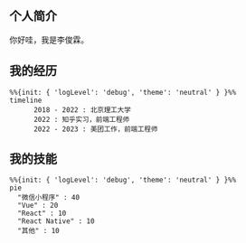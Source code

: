 ## 个人简介

你好哇，我是李俊霖。

## 我的经历

```mermaid
%%{init: { 'logLevel': 'debug', 'theme': 'neutral' } }%%
timeline
      2018 - 2022 : 北京理工大学
      2022 : 知乎实习，前端工程师
      2022 - 2023 : 美团工作，前端工程师
```

## 我的技能

```mermaid
%%{init: { 'logLevel': 'debug', 'theme': 'neutral' } }%%
pie
  "微信小程序" : 40
  "Vue" : 20
  "React" : 10
  "React Native" : 10
  "其他" : 10
```
